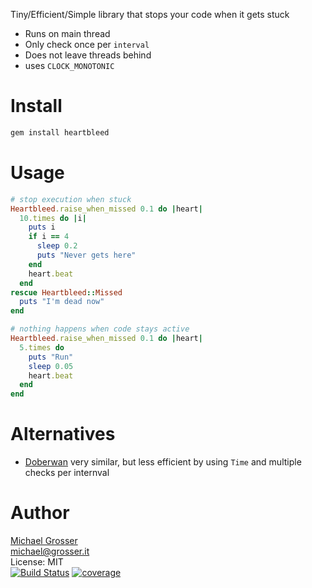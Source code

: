 Tiny/Efficient/Simple library that stops your code when it gets stuck

 - Runs on main thread
 - Only check once per `interval`
 - Does not leave threads behind
 - uses `CLOCK_MONOTONIC`

Install
=======

```Bash
gem install heartbleed
```

Usage
=====

```Ruby
# stop execution when stuck
Heartbleed.raise_when_missed 0.1 do |heart|
  10.times do |i|
    puts i
    if i == 4
      sleep 0.2
      puts "Never gets here"
    end
    heart.beat
  end
rescue Heartbleed::Missed
  puts "I'm dead now"
end

# nothing happens when code stays active
Heartbleed.raise_when_missed 0.1 do |heart|
  5.times do
    puts "Run"
    sleep 0.05
    heart.beat
  end
end
```

Alternatives
============
 - [Doberwan](https://github.com/mateusdelbianco/doberman) very similar, but less efficient by using `Time` and multiple checks per internval

Author
======
[Michael Grosser](http://grosser.it)<br/>
michael@grosser.it<br/>
License: MIT<br/>
[![Build Status](https://travis-ci.org/grosser/heartbleed.svg)](https://travis-ci.org/grosser/heartbleed)
[![coverage](https://img.shields.io/badge/coverage-100%25-success.svg)](https://github.com/grosser/single_cov)
